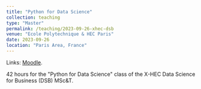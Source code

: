 ```yaml
---
title: "Python for Data Science"
collection: teaching
type: "Master"
permalink: /teaching/2023-09-26-xhec-dsb
venue: "Ecole Polytechnique & HEC Paris"
date: 2023-09-26
location: "Paris Area, France"
---
```


Links: [Moodle](https://moodle.polytechnique.fr/enrol/index.php?id=14764).

42 hours for the "Python for Data Science" class of the X-HEC Data Science for Business (DSB) MSc&T.